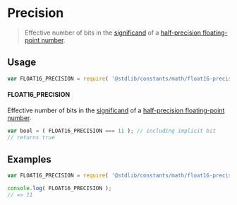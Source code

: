 # Precision

> Effective number of bits in the [significand][significand] of a [half-precision floating-point number][ieee754].

<section class="usage">

## Usage

```javascript
var FLOAT16_PRECISION = require( '@stdlib/constants/math/float16-precision' );
```

#### FLOAT16_PRECISION

Effective number of bits in the [significand][significand] of a [half-precision floating-point number][ieee754].

```javascript
var bool = ( FLOAT16_PRECISION === 11 ); // including implicit bit
// returns true
```

</section>

<!-- /.usage -->

<section class="examples">

## Examples

<!-- TODO: better example -->

<!-- eslint no-undef: "error" -->

```javascript
var FLOAT16_PRECISION = require( '@stdlib/constants/math/float16-precision' );

console.log( FLOAT16_PRECISION );
// => 11
```

</section>

<!-- /.examples -->

<section class="links">

[ieee754]: https://en.wikipedia.org/wiki/IEEE_754-1985

[significand]: https://en.wikipedia.org/wiki/Significand

</section>

<!-- /.links -->
